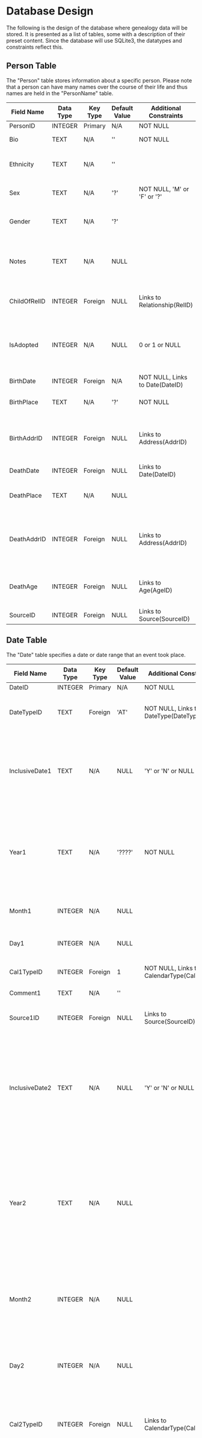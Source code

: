 # Database Design

The following is the design of the database where genealogy data will be stored.  It is presented as a list of tables, some with a description of their preset content.  Since the database will use SQLite3, the datatypes and constraints reflect this.

## Person Table

The "Person" table stores information about a specific person.  Please note that a person can have many names over the course of their life and thus names are held in the "PersonName" table.

Field Name   | Data Type | Key Type | Default Value | Additional Constraints          | Description 
------------ | --------- | -------- | ------------- | ------------------------------- | -----------
PersonID     | INTEGER   | Primary  | N/A           | NOT NULL                        | (RowID) ID
Bio          | TEXT      | N/A      | ''            | NOT NULL                        | Biography of person
Ethnicity    | TEXT      | N/A      | ''            |                                 | Description of Ethnicity (or NULL if unknown)
Sex          | TEXT      | N/A      | '?'           | NOT NULL, 'M' or 'F' or '?'     | Chromosonal Sex ('M', 'F' or '?' if unknown)
Gender       | TEXT      | N/A      | '?'           |                                 | Description of Gender (or '?' if unknown), will often match sex
Notes        | TEXT      | N/A      | NULL          |                                 | Any notes that aren't necessarily official but should nonetheless be recorded about a person
ChildOfRelID | INTEGER   | Foreign  | NULL          | Links to Relationship(RelID)    | Biological child of this relationship (or NULL if unknown)
IsAdopted    | INTEGER   | N/A      | NULL          | 0 or 1 or NULL                  | Specifies that the person was adopted.  Not required as this data is also included in the AdoptFoster table
BirthDate    | INTEGER   | Foreign  | N/A           | NOT NULL, Links to Date(DateID) | Date of Birth
BirthPlace   | TEXT      | N/A      | '?'           | NOT NULL                        | Birth Place Name (or '?' if unknown)
BirthAddrID  | INTEGER   | Foreign  | NULL          | Links to Address(AddrID)        | Birth Place Address ID (or NULL if not applicable, linked value is '?' if unknown)
DeathDate    | INTEGER   | Foreign  | NULL          | Links to Date(DateID)           | Death Date (or NULL if still alive)
DeathPlace   | TEXT      | N/A      | NULL          |                                 | Death Place Name (or NULL if still alive, '?' if unknown)
DeathAddrID  | INTEGER   | Foreign  | NULL          | Links to Address(AddrID)        | Death Place Address ID (or NULL if not applicable or still alive, Linked value is '?' if unknown)
DeathAge     | INTEGER   | Foreign  | NULL          | Links to Age(AgeID)             | Age at Death (or NULL if still alive, linked value is NULL:NULL:NULL if unknown)
SourceID     | INTEGER   | Foreign  | NULL          | Links to Source(SourceID)       | Source (or NULL if none)


## Date Table

The "Date" table specifies a date or date range that an event took place.

Field Name     | Data Type | Key Type | Default Value | Additional Constraints                     | Description 
-------------- | --------- | -------- | ------------- | ------------------------------------------ | -----------
DateID         | INTEGER   | Primary  | N/A           | NOT NULL                                   | (RowID) ID
DateTypeID     | TEXT      | Foreign  | 'AT'          | NOT NULL, Links to DateType(DateTypeID)    | Type of Date.  If 'BET', use '2' fields as well
InclusiveDate1 | TEXT      | N/A      | NULL          | 'Y' or 'N' or NULL                         | Does the date range include the date specified, Yes or No?  (NULL for "At" and "About" dates)
Year1          | TEXT      | N/A      | '????'        | NOT NULL                                   | At least 4 digits, replace any digit with '?' if unknown (e.g. 194? for between 1940 and 1949)
Month1         | INTEGER   | N/A      | NULL          |                                            | Month number or NULL if unknown
Day1           | INTEGER   | N/A      | NULL          |                                            | Day number or NULL if unknown
Cal1TypeID     | INTEGER   | Foreign  | 1             | NOT NULL, Links to CalendarType(CalTypeID) | Type of Calendar specified
Comment1       | TEXT      | N/A      | ''            |                                            | Comment on the Date
Source1ID      | INTEGER   | Foreign  | NULL          | Links to Source(SourceID)                  | Source for Date 1 (or NULL if none)
InclusiveDate2 | TEXT      | N/A      | NULL          | 'Y' or 'N' or NULL                         | Only used if DateTypeID is 'BET', otherwise NULL; Does the date range include the date specified, Yes or No?  (NULL also for "At" dates)
Year2          | TEXT      | N/A      | NULL          |                                            | Only used if DateTypeID is 'BET', otherwise NULL; At least 4 digits, replace any digit with '?' if unknown (e.g. 194? for between 1940 and 1949)
Month2         | INTEGER   | N/A      | NULL          |                                            | Only used if DateTypeID is 'BET', otherwise NULL; Month number or NULL also if unknown
Day2           | INTEGER   | N/A      | NULL          |                                            | Only used if DateTypeID is 'BET', otherwise NULL; Day number or NULL also if unknown
Cal2TypeID     | INTEGER   | Foreign  | NULL          | Links to CalendarType(CalTypeID)           | Only used if DateTypeID is 'BET', otherwise NULL; Type of Calendar specified
Comment2       | TEXT      | N/A      | NULL          |                                            | Only used if DateTypeID is 'BET', otherwise NULL; Comment on the Date
Source2ID      | INTEGER   | Foreign  | NULL          | Links to Source(SourceID)                  | Only used if DateTypeID is 'BET', otherwise NULL; Source for Date 2 (or NULL also if none)

Note that "FROM" dates are implemented as "AFTER" with "InclusiveDate1" set to 'Y', "TO" dates are "BEFORE" with "InclusiveDate1" set to 'Y' and "FROM ... TO ..." dates are implemented as "BETWEEN" dates with both "InclusiveDate" fields set to 'Y'.


## DateType Table

The "DateType" table details the type of date specified in the "Date" table.

Field Name   | Data Type | Key Type | Default Value | Additional Constraints | Description 
------------ | --------- | -------- | ------------- | ---------------------- | -----------
DateTypeID   | TEXT      | Primary  | N/A           | NOT NULL               | Indexes the types
DateTypeTxt  | TEXT      | N/A      | ''            | NOT NULL, UNIQUE       | Full date types

### Predefined Contents

This table has predefined contents as follows:

DateTypeID | DateTypeTxt
---------- | -----------
AT         | At
ABT        | About
BEF        | Before
AFT        | After
BET        | Between


## CalendarType Table

The "CalendarType" table details the type of calendar used for the date specified in the "Date" table.

Field Name   | Data Type | Key Type | Default Value | Additional Constraints | Description 
------------ | --------- | -------- | ------------- | ---------------------- | -----------
CalTypeID    | INTEGER   | Primary  | N/A           | NOT NULL               | (RowID) Index of the types
CalTypeName  | TEXT      | N/A      | ''            | NOT NULL, UNIQUE       | Names of the types

### Predefined Contents

This table has predefined contents as follows:

CalTypeID  | CalTypeName
---------- | -----------
1          | Gregorian
2          | Julian
3          | Hebrew
4          | French
5          | Roman
6          | Unknown
7          | Other

In the case of type 7 ("Other"), the calendar type should be specified in the comment in the "Date" table.


## Age

The "Age" table specifies the age or age range of a person when an event took place.

Field Name     | Data Type | Key Type | Default Value | Additional Constraints                     | Description 
-------------- | --------- | -------- | ------------- | ------------------------------------------ | -----------
AgeID          | INTEGER   | Primary  | N/A           | NOT NULL                                   | (RowID) ID
AgeTypeID      | TEXT      | Foreign  | 'AT'          | NOT NULL, Links to AgeType(AgeTypeID)      | Type of Age.  If 'BET', use '2' fields as well
InclusiveAge1  | TEXT      | N/A      | 'Y'           | 'Y' or 'N' or NULL                         | Does the age range include the age specified, Yes or No?  (NULL for "AT" and "ABT" ages, otherwise default Yes)
UseMonths1     | INTEGER   | N/A      | 1             | NOT NULL, 0 or 1                           | Are we using the Months field?  Specifically, the age could only be known in the days:years form.
NumYears1      | INTEGER   | N/A      | NULL          |                                            | Number of Years (or NULL if unknown)
NumMonths1     | INTEGER   | N/A      | NULL          |                                            | Number of Months (or NULL if unknown or not applicable (see UseMonths1 field))
NumDays1       | INTEGER   | N/A      | NULL          |                                            | Number of Days (or NULL if unknown)
Comment1       | TEXT      | N/A      | NULL          |                                            | Comment on the Age
Source1ID      | INTEGER   | Foreign  | NULL          | Links to Source(SourceID)                  | Source for Age 1 (or NULL if none)
InclusiveAge2  | TEXT      | N/A      | NULL          | 'Y' or 'N' or NULL                         | Only used if AgeTypeID is 'BET', otherwise NULL; Does the age range include the age specified, Yes or No?  (NULL default for most AgeTypeIDs, otherwise default Yes)
UseMonths2     | INTEGER   | N/A      | NULL          | 0 or 1 or NULL                             | Only used if AgeTypeID is 'BET', otherwise NULL; Are we using the Months field?  Specifically, the age could only be known in the days:years form.
NumYears2      | INTEGER   | N/A      | NULL          |                                            | Only used if AgeTypeID is 'BET', otherwise NULL; Number of Years (or NULL also if unknown)
NumMonths2     | INTEGER   | N/A      | NULL          |                                            | Only used if AgeTypeID is 'BET', otherwise NULL; Number of Months (or NULL also if unknown or not applicable (see UseMonths2 field))
NumDays2       | INTEGER   | N/A      | NULL          |                                            | Only used if AgeTypeID is 'BET', otherwise NULL; Number of Days (or NULL also if unknown)
Comment2       | TEXT      | N/A      | NULL          |                                            | Only used if AgeTypeID is 'BET', otherwise NULL; Comment on the Age
Source2ID      | INTEGER   | Foreign  | NULL          | Links to Source(SourceID)                  | Only used if AgeTypeID is 'BET', otherwise NULL; Source for Age 2 (or NULL also if none)


## AgeType Table

The "AgeType" table details the type of age specified in the "Age" table.

Field Name | Data Type | Key Type | Default Value | Additional Constraints | Description 
---------- | --------- | -------- | ------------- | ---------------------- | -----------
AgeTypeID  | TEXT      | Primary  | N/A           | NOT NULL               | Indexes the types
AgeTypeTxt | TEXT      | N/A      | ''            | UNIQUE, NOT NULL       | Full Age types

### Predefined Contents

This table has predefined contents as follows:

AgeTypeID | AgeTypeTxt
--------- | ----------
AT        | At
ABT       | About
BEF       | Before
AFT       | After
BET       | Between


## PersonName Table

The "PersonName" table stores the various names that a person uses over the course of their lifetime.

Field Name     | Data Type | Key Type | Default Value | Additional Constraints                     | Description 
-------------- | --------- | -------- | ------------- | ------------------------------------------ | -----------
NameID         | INTEGER   | Primary  | N/A           | NOT NULL                                   | (RowID) ID
PersonID       | INTEGER   | Foreign  | N/A           | NOT NULL, Links to Person(PersonID)        | The person whose name this is
UseStartDateID | INTEGER   | Foreign  | N/A           | NOT NULL, Links to Date(DateID)            | The date at which the person started using the name
UseEndDateID   | INTEGER   | Foreign  | NULL          | Links to Date(DateID)                      | The date at which the person stopped using this name, this can be NULL if they are still using it.
FamilyName     | TEXT      | N/A      | '?'           |                                            | Family Name(s) (usually Surname): can be NULL if not applicable, or '?' if unknown.  Use '???' for illegible letters. 
GivenName      | TEXT      | N/A      | '?'           |                                            | Given Name(s) (not middle names though - just those you'd address them by): can be NULL if not applicable, or '?' if unknown.  Use '???' for illegible letters.
Patronymic     | TEXT      | N/A      | NULL          |                                            | Patronymic if used: can be NULL if not applicable, or '?' if unknown.  Use '???' for illegible letters.
OtherNames     | TEXT      | N/A      | NULL          |                                            | Middle names etc.: can be NULL if not applicable, or '?' if unknown.  Use '???' for illegible letters.
TitlePrefix    | TEXT      | N/A      | NULL          |                                            | Title part used at the beginning of the name: can be NULL if not applicable, or '?' if unknown.  Use '???' for illegible letters.
TitleSuffix    | TEXT      | N/A      | NULL          |                                            | Title part used at the end of the name: can be NULL if not applicable, or '?' if unknown.  Use '???' for illegible letters.
TitleInterPart | TEXT      | N/A      | NULL          |                                            | Title part used during the name (e.g. 'of'): can be NULL if not applicable, or '?' if unknown.  Use '???' for illegible letters.
NameFormat     | TEXT      | N/A      | 'G F'         | NOT NULL                                   | Order in which the names go: 'G' for Given Name, 'F' for Family Name, 'P' for Patronymic, 'O' for other names, 'T' for Title Prefix, 'S' for Title Suffix, 'I' for Title InterPart.  Can be '?' if unknown.
PhoneticName   | TEXT      | N/A      | NULL          |                                            | How to pronounce the name: can be NULL if not applicable, or '?' if unknown.
PartsGuessed   | INTEGER   | N/A      | 0             | NOT NULL, 0 or 1                           | If 1, name contains guessed or illegible parts.
Comments       | TEXT      | N/A      | NULL          |                                            | Any comments on this name
SourceID       | INTEGER   | Foreign  | NULL          | Links to Source(SourceID)                  | Source (or NULL if none)


## PhysDesc Table

The "PhysDesc" table stores any physical descriptions of a person that have been documented.

Field Name  | Data Type | Key Type | Default Value | Additional Constraints              | Description 
----------- | --------- | -------- | ------------- | ----------------------------------- | -----------
PhysDescID  | INTEGER   | Primary  | N/A           | NOT NULL                            | (RowID) ID of Physical Description
PersonID    | INTEGER   | Foreign  | N/A           | NOT NULL, Links to Person(PersonID) | The person that this is the physical description of
PhysDescTxt | TEXT      | N/A      | ''            | NOT NULL                            | The Physical Description of the person
DescDate    | INTEGER   | Foreign  | N/A           | NOT NULL, Links to Date(DateID)     | The date of the Physical Description
Notes       | TEXT      | N/A      | NULL          |                                     | Any notes, however unofficial, about the description
SourceID    | INTEGER   | Foreign  | NULL          | Links to Source(SourceID)           | Source (or NULL if none)


## Beliefs

The "Beliefs" table stores the belief systems that a person subscribes to, whether a religious or political affiliation or something else.

Field Name     | Data Type | Key Type | Default Value | Additional Constraints                      | Description 
-------------- | --------- | -------- | ------------- | ------------------------------------------- | -----------
BeliefsID      | INTEGER   | Primary  | N/A           | NOT NULL                                    | (RowID) ID of Belief System
PersonID       | INTEGER   | Foreign  | N/A           | NOT NULL, Links to Person(PersonID)         | The Person for whom this is a belief system
BeliefTypeID   | INTEGER   | Foreign  | 1             | NOT NULL, Links to BeliefType(BeliefTypeID) | The type of Belief System
Description    | TEXT      | N/A      | ''            | NOT NULL                                    | Description of Belief System
StartDate      | INTEGER   | Foreign  | N/A           | NOT NULL, Links to Date(DateID)             | When the person started believing this (links to '?' values if unknown)
EndDate        | INTEGER   | Foreign  | NULL          | Links to Date(DateID)                       | When the person stopped believing this, or NULL if they never stopped (links to '?' values if unknown)
Comments       | TEXT      | N/A      | NULL          |                                             | Comments
SourceID       | INTEGER   | Foreign  | NULL          | Links to Source(SourceID)                   | Source (or NULL if none)


## BeliefType Table

The "BeliefType" table stores the types of belief system that a person can subscribe to, such as "Religious" or "Political".

Field Name    | Data Type | Key Type | Default Value | Additional Constraints | Description 
------------- | --------- | -------- | ------------- | ---------------------- | -----------
BeliefTypeID  | INTEGER   | Primary  | N/A           | NOT NULL               | (RowID) ID of the type of belief system
BeliefTypeTxt | TEXT      | N/A      | ''            | NOT NULL, UNIQUE       | The belief system type

### Predefined Contents

This table has predefined contents as follows:

BeliefTypeID | BeliefTypeTxt
------------ | ----------
1            | Religion
2            | Cult
3            | Political
4            | Other Formal
5            | Informal Attribute
6            | Other

Please note that "athiest" is an attribute of a belief system, so would fall under category 5 ("Informal Attribute").


## Nationality Table

The "Nationality" table stores the nationality or tribal affiliation of a person.  A person can have many overlapping nationalities or tribal affiliations.

Field Name     | Data Type | Key Type | Default Value | Additional Constraints                      | Description 
-------------- | --------- | -------- | ------------- | ------------------------------------------- | -----------
NatID          | INTEGER   | Primary  | N/A           | NOT NULL                                    | (RowID) ID of Nationality/Tribal Affiliation
PersonID       | INTEGER   | Foreign  | N/A           | NOT NULL, Links to Person(PersonID)         | The person for whom this Nationality/Tribal Affiliation applies
AffilTypeID    | INTEGER   | Foreign  | 2             | NOT NULL, Links to AffilType(AffilTypeID)   | Type of Affiliation
Description    | TEXT      | N/A      | ''            | NOT NULL                                    | Description of Affiliation
IDCode         | TEXT      | N/A      | NULL          |                                             | Identity Code (or NULL if not applicable, or '?' if unknown)
StartDate      | INTEGER   | Foreign  | N/A           | NOT NULL, Links to Date(DateID)             | The start date of the Affiliation
EndDate        | INTEGER   | Foreign  | NULL          | Links to Date(DateID)                       | The end date of the affiliation, or NULL if is hasn't ended.
ConvertedToID  | INTEGER   | Foreign  | NULL          | Links to Nationality(NatID)                 | The ID of the nationality it changed into if a nationality/affiliation type was converted to another, otherwise NULL.
Comments       | TEXT      | N/A      | NULL          |                                             | Any comments about this
SourceID       | INTEGER   | Foreign  | NULL          | Links to Source(SourceID)                   | Source (or NULL if none)


## AffilType Table

The "AffilType" table stores the type of affiliation detailed in the "Nationality" table.

Field Name   | Data Type | Key Type | Default Value | Additional Constraints | Description 
------------ | --------- | -------- | ------------- | ---------------------- | -----------
AffilTypeID  | INTEGER   | Primary  | N/A           | NOT NULL               | (RowID) ID of the Affilliation Type
AffilTypeTxt | TEXT      | N/A      | ''            | NOT NULL, UNIQUE       | Affilliation Type in full

### Predefined Contents

This table has predefined contents as follows:

AffilTypeID | AffilTypeTxt
----------- | ------------
1           | Tribe
2           | National Citizen
3           | Freedom to Remain
4           | Working Visa
5           | Permanent Residency
6           | Other


## AdoptFoster Table

The "AdoptFoster" table details the adoption or fosterhood of a person by a relationship.  Note that this can be a dummy relationship for adoption by single people not in relationships.

Field Name     | Data Type | Key Type | Default Value | Additional Constraints                             | Description 
-------------- | --------- | -------- | ------------- | -------------------------------------------------- | -----------
AdoptFosterID  | INTEGER   | Primary  | N/A           | NOT NULL                                           | (RowID) Adoption/Fosterhood ID
ByRelationship | INTEGER   | Foreign  | NULL          | Links to Relationship(RelID)                       | Adopted by Relationship ID (or NULL if unknown)
PersonID       | INTEGER   | Foreign  | N/A           | NOT NULL, Links to Person(PersonID)                | The person who was adopted
AdFosDate      | INTEGER   | Foreign  | N/A           | NOT NULL, Links to Date(DateID)                    | The date of the Adoption/Fosterhood.  Linked values are '?' if unknown
AdoptTypeID    | INTEGER   | Foreign  | 1             | NOT NULL, Links to AdoptType(AdoptTypeID)          | The type of adoption or fosterhood
Description    | TEXT      | N/A      | ''            | NOT NULL                                           | Description of the Adoption/Fosterhood
PersonTypeID   | INTEGER   | Foreign  | 0             | NOT NULL, Links to AdoptPersonType(AdPersonTypeID) | Code for the person in the relationship adopting/fostering this person.
SourceID       | INTEGER   | Foreign  | NULL          | Links to Source(SourceID)                          | Source (or NULL if none)


## AdoptPersonType Table

The "AdoptPersonType" table details the who in a relationship is adopting/fostering a child, as descripted in the "AdoptFoster" table.

Field Name       | Data Type | Key Type | Default Value | Additional Constraints | Description 
---------------- | --------- | -------- | ------------- | ---------------------- | -----------
AdPersonTypeID   | INT       | Primary  | N/A           | NOT NULL, UNIQUE       | ID for person adopted type
AdPersonTypeDesc | TEXT      | N/A      | ''            | NOT NULL, UNIQUE       | Description of person adopted type

Note that since AdPersonTypeID is *NOT* the RowID, to avoid it being declared as such, the datatype *MUST* be written as `INT`.

### Predefined Contents

This table has predefined contents as follows:

AdPersonTypeID | AdPersonTypeDesc
-------------- | ----------------
0              | Unknown
1              | Person 1 Only
2              | Person 2 Only
3              | Both people in relationship


## AdoptType Table

The "AdoptType" table describes the type of adoption detailed in the "AdoptFoster" table.

Field Name   | Data Type | Key Type | Default Value | Additional Constraints | Description 
------------ | --------- | -------- | ------------- | ---------------------- | -----------
AdoptTypeID  | INTEGER   | Primary  | N/A           | NOT NULL               | (RowID) Adoption/Fosterhood Type ID
AdoptTypeTxt | TEXT      | N/A      | ''            | NOT NULL, UNIQUE       | Full Adoption/Fosterhood Type

### Predefined Contents

This table has predefined contents as follows:

AdoptTypeID | AdoptTypeTxt
----------- | ------------
1           | Legal Adoption
2           | Informal Adoption
3           | Fosterhood
4           | Other



## Relationship Table

The "Relationship" table describes details of the relationship between two people.  If a relationship includes more than two people (e.g. a polyamorous romantic relationship), multiple records will need to be entered in the "Relationship" table.

Field Name   | Data Type | Key Type | Default Value | Additional Constraints                      | Description 
------------ | --------- | -------- | ------------- | ------------------------------------------- | -----------
RelID        | INTEGER   | Primary  | N/A           | NOT NULL                                    | (RowID) ID of the relationship
Person1ID    | INTEGER   | Foreign  | N/A           | NOT NULL, Links to Person(PersonID)         | First person in relationship
Person2ID    | INTEGER   | Foreign  | NULL          | Links to Person(PersonID)                   | Second person in relationship or NULL if unknown (or also NULL if N/A in adoption)
RelTypeID    | INTEGER   | Foreign  | 7             | NOT NULL, Links to RelType(RelTypeID)       | The type of relationship
IsRomantic   | INTEGER   | N/A      | 1             | 0 or 1 or NULL                              | Is the relationship a romantic or a platonic one? (NULL if unknown)
Description  | TEXT      | N/A      | ''            | NOT NULL                                    | Description of the Relationship
RelEndTypeID | INTEGER   | Foreign  | 4             | NOT NULL, Links to RelEndType(RelEndTypeID) | The way the relationship ended
RelEndDesc   | TEXT      | N/A      | ''            | NOT NULL                                    | Description of how the relationship ended
ConvRelID    | INTEGER   | Foreign  | NULL          | Links to Relationship(RelID)                | If the Relationship End Type ID is 3 (converted), this links to the relationship it converted into.
Notes        | TEXT      | N/A      | NULL          |                                             | Any notes, however unofficial, on this relationship
SourceID     | INTEGER   | Foreign  | NULL          | Links to Source(SourceID)                   | Source (or NULL if none)


## RelType Table

The "RelType" table describes the type of relationship detailed in the "Relationship" table.  It includes a "Dummy" type for use in single-person adoptions.

Field Name   | Data Type | Key Type | Default Value | Additional Constraints | Description 
------------ | --------- | -------- | ------------- | ---------------------- | -----------
RelTypeID    | INTEGER   | Primary  | N/A           | NOT NULL               | (RowID) ID of the Relationship Type
RelTypeTxt   | TEXT      | N/A      | ''            | NOT NULL, UNIQUE       | Full Relationship Type
CanHaveChild | INTEGER   | N/A      | 1             | NOT NULL, 0 or 1       | Can this relationship type give birth to a child?

### Predefined Contents

This table has predefined contents as follows:

RelTypeID | RelTypeTxt                   | CanHaveChild | *Comment*
--------- | ---------------------------- | ------------ | ---------
1         | Sperm/Egg donor              | 1            | 
2         | Surrogate                    | 1            | 
3         | Very Short Term Relationship | 1            | *(e.g. one-night's stand)*
4         | Short Term Relationship      | 1            | 
5         | Long Term Relationship       | 1            | 
6         | Formal Engagement            | 1            | 
7         | Marriage                     | 1            | 
8         | Civil Partnership            | 1            | 
9         | Friends                      | 0            | 
10        | Sexual Friendship            | 1            | *(Friends with benefits)*
11        | Godparent/Godchild           | 0            | *(Person 1 is Godparent, Person 2 is Godchild)*
12        | Witness at marriage          | 0            | *(Person 1 is wed, Person 2 is Witness)*
13        | Other                        | 1            | 
14        | (Dummy)                      | 0            | *(Dummy relationship for single-person adoptions)*


## RelEndType Table

The "RelEndType" table describes the way a relationship (detailed in the "Relationship" table) has ended.  If the type is 3 ("Converted"), the relationship table includes the relationship the current one converted into.

Field Name    | Data Type | Key Type | Default Value | Additional Constraints | Description 
------------- | --------- | -------- | ------------- | ---------------------- | -----------
RelEndTypeID  | INTEGER   | Primary  | N/A           | NOT NULL               | (RowID) ID of the Relationship End Type
RelEndTypeTxt | TEXT      | N/A      | ''            | NOT NULL, UNIQUE       | Full Relationship End Type

### Predefined Contents

This table has predefined contents as follows:

RelEndTypeID | RelEndTypeTxt | *Comment*
------------ | ------------- | ---------
1            | Split         | *(e.g. Divorce, Anullment, etc)*
2            | Death         | *(of a Participant)*
3            | Converted     | *(into another relationship type)*
4            | Unknown       |   


## Job Table

The "Job" table details the form of employment a person has.  This employment may be paid or unpaid.

Field Name     | Data Type | Key Type | Default Value | Additional Constraints              | Description 
-------------- | --------- | -------- | ------------- | ----------------------------------- | -----------
JobID          | INTEGER   | Primary  | N/A           | NOT NULL                            | (RowID) ID of Job
PersonID       | INTEGER   | Foreign  | N/A           | NOT NULL, Links to Person(PersonID) | Person whose job this is
JobTitle       | TEXT      | N/A      | ''            | NOT NULL                            | Title of Job
JobDescription | TEXT      | N/A      | ''            | NOT NULL                            | Description of Job
PayDescription | TEXT      | N/A      | '?'           | NOT NULL                            | Description of Pay or '?' if pay is unknown
StartDate      | INTEGER   | Foreign  | N/A           | NOT NULL, Links to Date(DateID)     | Date the person started the Job
EndDate        | INTEGER   | Foreign  | NULL          | Links to Date(DateID)               | Date the person ended the job (or NULL if the job is still ongoing)
Comments       | TEXT      | N/A      | NULL          |                                     | Comments on the Job
SourceID       | INTEGER   | Foreign  | NULL          | Links to Source(SourceID)           | Source (or NULL if none)


## Address Table

The "Address" table details the addresses of various locations.

Field Name     | Data Type | Key Type | Default Value | Additional Constraints    | Description 
-------------- | --------- | -------- | ------------- | ------------------------- | -----------
AddrID         | INTEGER   | Primary  | N/A           | NOT NULL                  | (RowID) ID of Address
Description    | TEXT      | N/A      | ''            | NOT NULL                  | Description of Address
AddrNameNum    | TEXT      | N/A      | '?'           | NOT NULL                  | Address Name or Number (or '?' if unknown)
AddrLine2      | TEXT      | N/A      | NULL          |                           | Address Line 2 (or NULL if not applicable)
AddrRoad       | TEXT      | N/A      | NULL          |                           | Address Road (or '?' if unknown, or NULL if not applicable)
AddrSettlement | TEXT      | N/A      | NULL          |                           | Settlement (or '?' if unknown, or NULL if not applicable)
AddrBorough    | TEXT      | N/A      | NULL          |                           | Borough  (or '?' if unknown, or NULL if not applicable)
AddrCounty     | TEXT      | N/A      | NULL          |                           | County  (or '?' if unknown, or NULL if not applicable)
AddrState      | TEXT      | N/A      | NULL          |                           | State  (or '?' if unknown, or NULL if not applicable)
AddrPostCode   | TEXT      | N/A      | NULL          |                           | Postal Code or similar  (or '?' if unknown, or NULL if not applicable)
AddrCountry    | TEXT      | N/A      | NULL          |                           | Country  (or '?' if unknown, or NULL if not applicable)
Latitude       | REAL      | N/A      | NULL          |                           | Latitude (or NULL if unknown)
Longitude      | REAL      | N/A      | NULL          |                           | Longitude (or NULL if unknown)
FixTelNum      | TEXT      | N/A      | NULL          |                           | Fixed (land-line) Telephone Number  (or '?' if unknown, or NULL if not applicable)
Notes          | TEXT      | N/A      | NULL          |                           | Any notes, even if unofficial
SourceID       | INTEGER   | Foreign  | NULL          | Links to Source(SourceID) | Source (or NULL if none)


## LivingAddr Table

The "LivingAddr" table details the residency of a person (from the "Person" table) at an address (from the "Address" table).

Field Name   | Data Type | Key Type | Default Value | Additional Constraints              | Description 
------------ | --------- | -------- | ------------- | ----------------------------------- | -----------
LivingAddrID | INTEGER   | Primary  | N/A           | NOT NULL                            | (RowID) ID of Living Address
PersonID     | INTEGER   | Foreign  | N/A           | NOT NULL, Links to Person(PersonID) | Person whose address this is
AddrID       | INTEGER   | Foreign  | N/A           | NOT NULL, Links to Address(AddrID)  | The Address
ArrivedDate  | INTEGER   | Foreign  | N/A           | NOT NULL, Links to Date(DateID)     | Date the person arrived at the address
LeftDate     | INTEGER   | Foreign  | NULL          | Links to Date(DateID)               | Date the person left the address, or NULL if they haven't left yet
Notes        | TEXT      | N/A      | NULL          |                                     | Any notes, however unofficial, on this residence
SourceID     | INTEGER   | Foreign  | NULL          | Links to Source(SourceID)           | Source (or NULL if none)


## WorkingAddr Table

The "WorkingAddr" table details the addresses at which a person's employment is situated.  A person's job can change addresses over the course of their employment in the same role with the same firm.  Additionally, some jobs may move regularly (such as construction work) and/or be situated in multiple sites at once.  The separation of this table from the "Job" table allows for all these conditions.

Field Name     | Data Type | Key Type | Default Value | Additional Constraints             | Description 
-------------- | --------- | -------- | ------------- | ---------------------------------- | -----------
WorkingAddrID  | INTEGER   | Primary  | N/A           | NOT NULL                           | (RowID) ID of Working Address
JobID          | INTEGER   | Foreign  | N/A           | NOT NULL, Links to Job(JobID)      | Job at this address
AddrID         | INTEGER   | Foreign  | N/A           | NOT NULL, Links to Address(AddrID) | The Address
ArrivedDate    | INTEGER   | Foreign  | N/A           | NOT NULL, Links to Date(DateID)    | Date the job arrived at the address
LeftDate       | INTEGER   | Foreign  | NULL          | Links to Date(DateID)              | Date the job left the address, or NULL if it hasn't left yet
Description    | TEXT      | N/A      | ''            | NOT NULL                           | Description of this job being at this address
Notes          | TEXT      | N/A      | NULL          |                                    | Any notes, however unofficial, about this job at this address
SourceID       | INTEGER   | Foreign  | NULL          | Links to Source(SourceID)          | Source (or NULL if none)


## OtherContact Table

The "OtherContact" table stores additional contact details for a person.

Field Name     | Data Type | Key Type | Default Value | Additional Constraints                        | Description 
-------------- | --------- | -------- | ------------- | --------------------------------------------- | -----------
OtherContactID | INTEGER   | Primary  | N/A           | NOT NULL                                      | (RowID) ID of the Other Contact-type Address
PersonID       | INTEGER   | Foreign  | N/A           | NOT NULL, Links to Person(PersonID)           | Person whose contact details these are
StartDate      | INTEGER   | Foreign  | N/A           | NOT NULL, Links to Date(DateID)               | Date the person gained these contact details
EndDate        | INTEGER   | Foreign  | NULL          | Links to Date(DateID)                         | Date the person lost these contact details, or NULL if they are still valid
ContactTypeID  | INTEGER   | Foreign  | 1             | NOT NULL, Links to ContactType(ContactTypeID) | Type of Contact Details
Description    | TEXT      | N/A      | ''            | NOT NULL                                      | Description of contact details
Data           | TEXT      | N/A      | ''            | NOT NULL                                      | Contact Details
Notes          | TEXT      | N/A      | NULL          |                                               | Any notes, however unofficial, on these contact details
SourceID       | INTEGER   | Foreign  | NULL          | Links to Source(SourceID)                     | Source (or NULL if none)


## ContactType Table

The "ContactType" table details the types of contact that are stored in the "OtherContact" table.

Field Name     | Data Type | Key Type | Default Value | Additional Constraints | Description 
-------------- | --------- | -------- | ------------- | ---------------------- | -----------
ContactTypeID  | INTEGER   | Primary  | N/A           | NOT NULL               | (RowID) ID of the Contact Type
ContactTypeTxt | TEXT      | N/A      | ''            | NOT NULL               | Full Contact Type

### Predefined Contents

This table has predefined contents as follows:

ContactTypeID | ContactTypeTxt
------------- | --------------
1             | Fixed Telephone Number
2             | Mobile Telephone Number
3             | Facsimile Number
4             | Telex/Teleprinter Number
5             | E-Mail Address
6             | Web Address
7             | Instant Messaging Address
8             | VOIP Number/Address
9             | Social Media Account
10            | Other


## EducAchieve Table

The "EducAchieve" table describes the Educational Achievements (qualifications, etc) of a person.

Field Name    | Data Type | Key Type | Default Value | Additional Constraints              | Description 
------------- | --------- | -------- | ------------- | ----------------------------------- | -----------
EducAchieveID | INTEGER   | Primary  | N/A           | NOT NULL                            | (RowID) Educational Achievement ID
PersonID      | INTEGER   | Foreign  | N/A           | NOT NULL, Links to Person(PersonID) | Person who achieved it
AchieveDate   | INTEGER   | Foreign  | N/A           | NOT NULL, Links to Date(DateID)     | Date they achieved it
QualName      | TEXT      | N/A      | ''            | NOT NULL                            | Qualification Name
QualType      | TEXT      | N/A      | ''            | NOT NULL                            | Qualification Type
Subject       | TEXT      | N/A      | NULL          |                                     | Subject of Qualification, or NULL if too general
Description   | TEXT      | N/A      | ''            | NOT NULL                            | Description of Qualification
PlaceName     | TEXT      | N/A      | NULL          |                                     | Place qualification was achieved or NULL if not applicable
PlaceAddrID   | INTEGER   | Foreign  | NULL          | Links to Address(AddrID)            | Address of the place (or NULL if Unknown, also NULL if unapplicable (above will be NULL too in this case)).
Notes         | TEXT      | N/A      | NULL          |                                     | Any notes, however unofficial, about this qualification
SourceID      | INTEGER   | Foreign  | NULL          | Links to Source(SourceID)           | Source (or NULL if none)


## Event Table

The "Event" table details the events that take place throughout a person's life that aren't covered by the other tables.

Field Name    | Data Type | Key Type | Default Value | Additional Constraints              | Description 
------------- | --------- | -------- | ------------- | ----------------------------------- | -----------
EventID       | INTEGER   | Primary  | N/A           | NOT NULL                            | (RowID) Event ID
PersonID      | INTEGER   | Foreign  | N/A           | NOT NULL, Links to Person(PersonID) | Person to whom the event occurred
EventDate     | INTEGER   | Foreign  | N/A           | NOT NULL, Links to Date(DateID)     | Date of the Event
AgeAtEvent    | INTEGER   | Foreign  | NULL          | Links to Age(AgeID)                 | Person's age at event
Description   | TEXT      | N/A      | ''            | NOT NULL                            | Short description of event
Details       | TEXT      | N/A      | NULL          |                                     | Event Details (or NULL if not applicable)
PlaceName     | TEXT      | N/A      | NULL          |                                     | Place the where the event occurred (or NULL if not applicable)
PlaceAddr     | INTEGER   | Foreign  | NULL          | Links to Address(AddrID)            | Address of place the where the event occurred (or NULL if not applicable)
Notes         | TEXT      | N/A      | NULL          |                                     | Any notes, however unofficial, about this event
SourceID      | INTEGER   | Foreign  | NULL          | Links to Source(SourceID)           | Source (or NULL if none)


## Source Table

The "Source" table stores details of the sources referred to by other tables.  Note that some data will be stored externally in files whose path is stored in this table.

Field Name    | Data Type | Key Type | Default Value | Additional Constraints                      | Description 
------------- | --------- | -------- | ------------- | ------------------------------------------- | -----------
SourceID      | INTEGER   | Primary  | N/A           | NOT NULL                                    | (RowID) Source ID
SourceTypeID  | INTEGER   | Foreign  | N/A           | NOT NULL, Links to SourceType(SourceTypeID) | The type of source
Description   | TEXT      | N/A      | ''            | NOT NULL                                    | Description of the source
FromDate      | INTEGER   | Foreign  | N/A           | NOT NULL, Links to Date(DateID)             | The date from which the work, well, dates.  Links to '?' if unknown.
FromWork      | TEXT      | N/A      | NULL          |                                             | Work the source is from (e.g. a book, etc).  If not applicable, is NULL.
SectPagePara  | TEXT      | N/A      | NULL          |                                             | Section, Page and Paragraph reference or at least some way of locating source in work, or NULL if not applicable.
Location      | TEXT      | N/A      | NULL          |                                             | Location of source (e.g. a library) or NULL if not applicable.
LocationAddr  | INTEGER   | Foreign  | NULL          | Links to Address(AddrID)                    | Address of source location, or NULL if not applicable or unknown (if unknown, above field won't be NULL).
CallNum       | TEXT      | N/A      | NULL          |                                             | Call Number or other reference form for work in location, or '?' if unknown, or NULL if not applicable.
LangCodeMajor | TEXT      | Foreign  | NULL          | Links to ISO6393(Code3)                     | ISO 639-3 code (Major part), or NULL if not applicable.
LangCodeMinor | TEXT      | N/A      | NULL          |                                             | ISO 639-3 code (Minor/National part), or NULL if not applicable.
AccessedDate  | INTEGER   | Foreign  | N/A           | NOT NULL, Links to Date(DateID)             | The date the source was accessed and/or details added to the database.
InternalData  | TEXT      | N/A      | NULL          |                                             | Typed Data from source, or NULL if this cannot be done.
ExternalData  | TEXT      | N/A      | NULL          |                                             | Path of external file containing source data, or NULL if not applicable
ExtDataMIME   | TEXT      | N/A      | NULL          |                                             | MIME type of External Data file, or NULL if not applicable.
Reliability   | INTEGER   | N/A      | NULL          |                                             | Reliability assessment of data in a scale of 0 to 3, or NULL if unknown.
Notes         | TEXT      | N/A      | NULL          |                                             | Any notes, however unofficial, about the source.


## SourceType Table

The "SourceType" table details the type of information stored in the "Source" table.

Field Name     | Data Type | Key Type | Default Value | Additional Constraints | Description 
-------------- | --------- | -------- | ------------- | ---------------------- | -----------
SourceTypeID   | INTEGER   | Primary  | N/A           | NOT NULL               | (RowID) Source Type ID
SourceTypeTxt  | TEXT      | N/A      | ''            | NOT NULL, UNIQUE       | The full Source Type

### Predefined Contents

This table has predefined contents as follows:

SourceTypeID | SourceTypeTxt
------------ | -------------
1            | Memory
2            | Record
3            | Image
4            | Audio
5            | Video
6            | Other


## Multimedia Table

The "Multimedia" table details external multimedia files that aren't being used as sources.

Field Name   | Data Type | Key Type | Default Value              | Additional Constraints          | Description 
------------ | --------- | -------- | -------------------------- | ------------------------------- | -----------
MultimediaID | INTEGER   | Primary  | N/A                        | NOT NULL                        | (RowID) ID of Other Multimedia
Description  | TEXT      | N/A      | ''                         | NOT NULL                        | Description of the Multimedia
OriginDate   | INTEGER   | Foreign  | N/A                        | NOT NULL, Links to Date(DateID) | Original date of the Multimedia
Data         | TEXT      | N/A      | ''                         | NOT NULL                        | Path of external data file containing Multimedia
DataMIME     | TEXT      | N/A      | 'application/octet-stream' | NOT NULL                        | MIME type of the external data file
Notes        | TEXT      | N/A      | NULL                       |                                 | Any notes, however unofficial, on the Multimedia


## InMultimedia Table

The "InMultimedia" table Describes the people (in the "Person" table) appearing in a particular piece of multimedia (in the "Multimedia" table).  This table gets over the Many-To-Many relationship of this situation.

Field Name     | Data Type | Key Type | Default Value | Additional Constraints                      | Description 
-------------- | --------- | -------- | ------------- | ------------------------------------------- | -----------
InMultimediaID | INTEGER   | Primary  | N/A           | NOT NULL                                    | (RowID) ID of Multimedia Assignment
MultimediaID   | INTEGER   | Foreign  | N/A           | NOT NULL, Links to Multimedia(MultimediaID) | ID of the Other Multimedia
PersonID       | INTEGER   | Foreign  | N/A           | NOT NULL, Links to Person(PersonID)         | ID of the person featured in the Multimedia
Notes          | TEXT      | N/A      | NULL          |                                             | Any notes, however unofficial, about the person's role in the Multimedia


## ISO6393 Table

The "ISO6393" table stores possible ISO-639-3 Language codes that can be assigned to sources.

Field Name | Data Type | Key Type | Default Value | Additional Constraints                           | Description 
---------- | --------- | -------- | ------------- | ------------------------------------------------ | -----------
Code3      | TEXT      | Primary  | N/A           | NOT NULL, UNIQUE                                 | The ISO-639-3 code
Code2B     | TEXT      | N/A      | NULL          |                                                  | The ISO-639-2 Bibliographic code (or NULL if not available)
Code2T     | TEXT      | N/A      | NULL          |                                                  | The ISO-639-2 Terminology code (or NULL if not available)
Code1      | TEXT      | N/A      | NULL          |                                                  | The ISO-639-1 code (or NULL if not available)
ScopeCode  | TEXT      | N/A      | 'I'           | NOT NULL, 'I' or 'M' or 'S'                      | Single letter specifying the scope of the language code: I(ndividual), M(acrolanguage), S(pecial)
TypeCode   | TEXT      | N/A      | 'L'           | NOT NULL, 'A' or 'C' or 'E' or 'H' or 'L' or 'S' | Single letter specifying the type of the language code: A(ncient), C(onstructed), E(xtinct), H(istorical), L(iving), S(pecial)
RefName    | TEXT      | N/A      | ''            | NOT NULL                                         | The reference name of the language
Comment    | TEXT      | N/A      | NULL          |                                                  | Any comments about the language.

### Predefined Contents

This table has predefined contents.  See the external file 'iso-6393-3.tab' for the data.


## MetaInfo Table

The "MetaInfo" stores metadata about the database.

Field Name | Data Type | Key Type | Default Value | Additional Constraints                           | Description 
---------- | --------- | -------- | ------------- | ------------------------------------------------ | -----------
Element    | TEXT      | Primary  | N/A           | NOT NULL, UNIQUE                                 | Meta Information Element
Value      | TEXT      | N/A      | NULL          |                                                  | Meta Information Value

### Predefined Contents

This table has predefined contents as follows:

Element   | Value | *Comment*
--------- | ----- | ---------
Version   |       | *Program version that made the database*
Last_Edit |       | *Date/time of last edit in YYYY-MM-DD HH:MM:SS +ZZZZ format*


